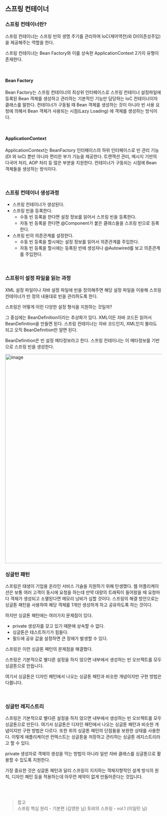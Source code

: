 ## 스프링 컨테이너

### 스프링 컨테이너란?

스프링 컨테이너는 스프링 빈의 생명 주기를 관리하여  IoC(제어역전)와 DI(의존성주입)을 제공해주는 역할을 한다.

스프링 컨테이너는 Bean Factory와 이를 상속한 ApplicationContext 2가지 유형이 존재한다.

<br/>

#### Bean Factory

Bean Factory는 스프링 컨테이너의 최상위 인터페이스로 스프링 컨테이너 설정파일에 등록된 Bean 객체를 생성하고 관리하는 기본적인 기능만 담당하는 IoC 컨테이너이자 클래스를 말한다.
컨테이너가 구동될 때 Bean 객체를 생성하는 것이 아니라 빈 사용 요청에 의해서 Bean 객체가 사용되는 시점(Lazy Loading) 에 객체를 생성하는 방식이다.

<br/>

#### ApplicationContext

ApplicationContext는 BeanFactory 인터페이스의 하위 인터페이스로 빈 관리 기능(DI 와 IoC) 뿐만 아니라 편리한 부가 기능을 제공한다. 트랜잭션 관리, 메시지 기반의 다국어 처리, AOP 처리 등 많은 부분을 지원한다.
컨테이너가 구동되는 시점에 Bean 객체들을 생성하는 방식이다.

<br/>

### 스프링 컨테이너 생성과정

- 스프링 컨테이너가 생성된다.
- 스프링 빈을 등록한다.
  - 수동 빈 등록을 한다면 설정 정보를 읽어서 스프링 빈을 등록한다.
  - 자동 빈 등록을 한다면 @Component가 붙은 클래스들을 스프링 빈으로 등록한다.
- 스프링 빈의 의존관계를 설정한다.
  - 수동 빈 등록을 할시에는 설정 정보를 읽어서 의존관계를 주입한다.
  - 자동 빈 등록을 할시에는 등록된 빈에 생성자나 @Autowired를 보고 의존관계를 주입한다.

<br/>



### 스프링이 설정 파일을 읽는 과정

XML 설정 파일이나 자바 설정 파일에 빈을 정의해주면 해당 설정 파일을 이용해 스프링 컨테이너가 빈 정의 내용대로 빈을 관리하도록 한다.

스프링은 어떻게 이런 다양한 설정 형식을 지원하는 것일까? 

그 중심에는 BeanDefinition이라는 추상화가 있다. XML이든 자바 코드든 읽어서 BeanDefinition을 만들면 된다.
스프링 컨테이너는 자바 코드인지, XML인지 몰라도 되고 오직 BeanDefinition만 알면 된다.

BeanDefinition은 빈 설정 메타정보라고 한다. 스프링 컨테이너는 이 메타정보를 기반으로 스프링 빈을 생성한다.

<img width="672" alt="image" src="https://user-images.githubusercontent.com/67885363/176005470-9d8265e6-9fb2-4d3e-87bd-138676a1db78.png">

<br/>



### 싱글턴 패턴

스프링은 태생이 기업용 온라인 서비스 기술을 지원하기 위해 탄생했다. 
웹 어플리케이션은 보통 여러 고객이 동시에 요청을 하는데 만약 대량의 트래픽이 들어왔을 때 요청마다 객체가 생성되고 소멸된다면 메모리 낭비가 심할 것이다. 
스프링의 해결 방안으로는 싱글톤 패턴을 사용하여 해당 객체를 1개만 생성하게 하고 공유하도록 하는 것이다.

하지만 싱글톤 패턴에는 여러가지 문제점이 있다.

- private 생성자를 갖고 있기 때문에 상속할 수 없다.
- 싱글톤은 테스트하기가 힘들다.
- 필드에 공유 값을 설정하면 큰 장애가 발생할 수 있다.

스프링은 이런 싱글톤 패턴의 문제점을 해결했다.

스프링은 기본적으로 별다른 설정을 하지 않으면 내부에서 생성하는 빈 오브젝트를 모두 싱글톤으로 만듭니다.

여기서 싱글톤은 디자인 패턴에서 나오는 싱글톤 패턴과 비슷한 개념이지만 구현 방법은 다릅니다.

 

<br/>

### 싱글턴 레지스트리

스프링은 기본적으로 별다른 설정을 하지 않으면 내부에서 생성하는 빈 오브젝트를 모두 싱글톤으로 만든다.
여기서 싱글톤은 디자인 패턴에서 나오는 싱글톤 패턴과 비슷한 개념이지만 구현 방법은 다르다. 또한 위의 싱글톤 패턴의 단점들을 보완한 상태를 사용한다.
이렇게 애플리케이션 컨텍스트는 싱글톤을 저장하고 관리하는 싱글톤 레지스트리라고 할 수 있다.

private 생성자로 객체의 생성을 막는 방법이 아니라 일반 자바 클래스를 싱글톤으로 활용할 수 있도록 지원한다.

가장 중요한 것은 싱글톤 패턴과 달리 스프링이 지지하는 객체지향적인 설계 방식의 원칙, 디자인 패턴 등을 적용하는데 아무런 제약이 없게 만들어준다는 것입니다.

<br/>
<br/>

> 참고 <br/>
스프링 핵심 원리 - 기본편 (김영한 님)
토비의 스프링 - vol.1 (이일민 님)